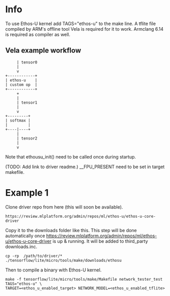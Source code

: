 # Info

To use Ethos-U kernel add TAGS="ethos-u" to the make line.
A tflite file compiled by ARM's offline tool Vela is required for it to work.
Armclang 6.14 is required as compiler as well.

Vela example workflow
---------------------
         | tensor0
         |
         v
    +------------+
    | ethos-u    |
    | custom op  |
    +------------+
         +
         |
         | tensor1
         |
         v
    +---------+
    | softmax |
    |         |
    +----|----+
         |
         | tensor2
         |
         v

Note that ethousu_init() need to be called once during startup.

(TODO: Add link to driver readme.) __FPU_PRESENT need to be set in target makefile.


# Example 1

Clone driver repo from here (this will soon be available).

```
https://review.mlplatform.org/admin/repos/ml/ethos-u/ethos-u-core-driver
```

Copy it to the downloads folder like this. This step will be done automatically once
https://review.mlplatform.org/admin/repos/ml/ethos-u/ethos-u-core-driver is up & running.
It will be added to third_party downloads.inc.

```
cp -rp  /path/to/driver/* ./tensorflow/lite/micro/tools/make/downloads/ethosu

```

Then to compile a binary with Ethos-U kernel.

```
make -f tensorflow/lite/micro/tools/make/Makefile network_tester_test TAGS="ethos-u" \
TARGET=<ethos_u_enabled_target> NETWORK_MODEL=<ethos_u_enabled_tflite>
```

